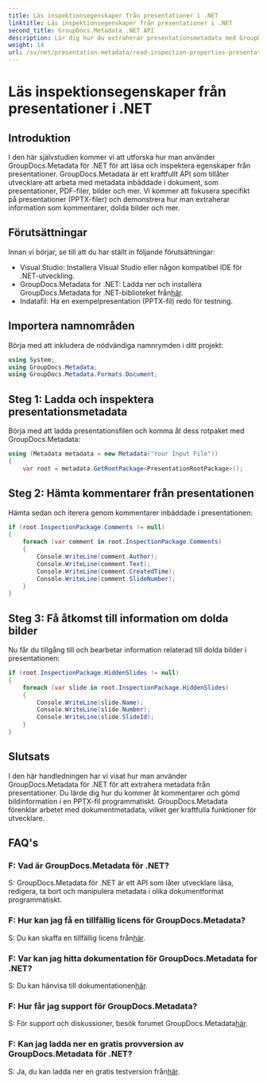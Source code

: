 ```yaml
---
title: Läs inspektionsegenskaper från presentationer i .NET
linktitle: Läs inspektionsegenskaper från presentationer i .NET
second_title: GroupDocs.Metadata .NET API
description: Lär dig hur du extraherar presentationsmetadata med GroupDocs.Metadata för .NET. Få åtkomst till kommentarer, dolda bilder och mer programmatiskt.
weight: 14
url: /sv/net/presentation-metadata/read-inspection-properties-presentations/
---
```


# Läs inspektionsegenskaper från presentationer i .NET

## Introduktion
I den här självstudien kommer vi att utforska hur man använder GroupDocs.Metadata för .NET för att läsa och inspektera egenskaper från presentationer. GroupDocs.Metadata är ett kraftfullt API som tillåter utvecklare att arbeta med metadata inbäddade i dokument, som presentationer, PDF-filer, bilder och mer. Vi kommer att fokusera specifikt på presentationer (PPTX-filer) och demonstrera hur man extraherar information som kommentarer, dolda bilder och mer.
## Förutsättningar
Innan vi börjar, se till att du har ställt in följande förutsättningar:
- Visual Studio: Installera Visual Studio eller någon kompatibel IDE för .NET-utveckling.
-  GroupDocs.Metadata for .NET: Ladda ner och installera GroupDocs.Metadata for .NET-biblioteket från[här](https://releases.groupdocs.com/metadata/net/).
- Indatafil: Ha en exempelpresentation (PPTX-fil) redo för testning.
## Importera namnområden
Börja med att inkludera de nödvändiga namnrymden i ditt projekt:
```csharp
using System;
using GroupDocs.Metadata;
using GroupDocs.Metadata.Formats.Document;
```
## Steg 1: Ladda och inspektera presentationsmetadata
Börja med att ladda presentationsfilen och komma åt dess rotpaket med GroupDocs.Metadata:
```csharp
using (Metadata metadata = new Metadata("Your Input File"))
{
    var root = metadata.GetRootPackage<PresentationRootPackage>();
```
## Steg 2: Hämta kommentarer från presentationen
Hämta sedan och iterera genom kommentarer inbäddade i presentationen:
```csharp
if (root.InspectionPackage.Comments != null)
{
    foreach (var comment in root.InspectionPackage.Comments)
    {
        Console.WriteLine(comment.Author);
        Console.WriteLine(comment.Text);
        Console.WriteLine(comment.CreatedTime);
        Console.WriteLine(comment.SlideNumber);
    }
}
```
## Steg 3: Få åtkomst till information om dolda bilder
Nu får du tillgång till och bearbetar information relaterad till dolda bilder i presentationen:
```csharp
if (root.InspectionPackage.HiddenSlides != null)
{
    foreach (var slide in root.InspectionPackage.HiddenSlides)
    {
        Console.WriteLine(slide.Name);
        Console.WriteLine(slide.Number);
        Console.WriteLine(slide.SlideId);
    }
}
```
## Slutsats
I den här handledningen har vi visat hur man använder GroupDocs.Metadata för .NET för att extrahera metadata från presentationer. Du lärde dig hur du kommer åt kommentarer och gömd bildinformation i en PPTX-fil programmatiskt. GroupDocs.Metadata förenklar arbetet med dokumentmetadata, vilket ger kraftfulla funktioner för utvecklare.

## FAQ's
### F: Vad är GroupDocs.Metadata för .NET?
S: GroupDocs.Metadata för .NET är ett API som låter utvecklare läsa, redigera, ta bort och manipulera metadata i olika dokumentformat programmatiskt.
### F: Hur kan jag få en tillfällig licens för GroupDocs.Metadata?
 S: Du kan skaffa en tillfällig licens från[här](https://purchase.groupdocs.com/temporary-license/).
### F: Var kan jag hitta dokumentation för GroupDocs.Metadata for .NET?
 S: Du kan hänvisa till dokumentationen[här](https://tutorials.groupdocs.com/metadata/net/).
### F: Hur får jag support för GroupDocs.Metadata?
 S: För support och diskussioner, besök forumet GroupDocs.Metadata[här](https://forum.groupdocs.com/c/metadata/14).
### F: Kan jag ladda ner en gratis provversion av GroupDocs.Metadata för .NET?
 S: Ja, du kan ladda ner en gratis testversion från[här](https://releases.groupdocs.com/).